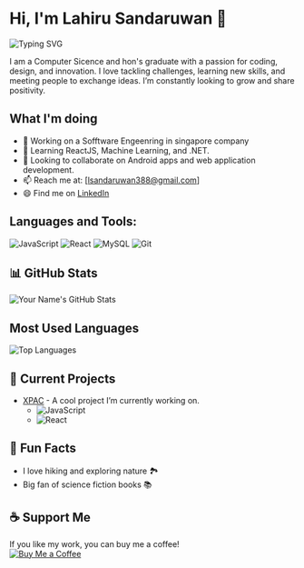 # Hi, I'm Lahiru Sandaruwan 👋
![Typing SVG](https://readme-typing-svg.herokuapp.com?color=%2336BCF7&lines=Welcome+to+my+GitHub!;I+am+a+Software+Engineer;I+love+coding+and+collaboration)

I am a Computer Sicence and hon's graduate with a passion for coding, design, and innovation. I love tackling challenges, learning new skills, and meeting people to exchange ideas. I’m constantly looking to grow and share positivity.

## What I'm doing
- 🌱 Working on a Sofftware Engeenring in singapore company 
- 🌟 Learning ReactJS, Machine Learning, and .NET.
- 🤝 Looking to collaborate on Android apps and web application development.
- 📫 Reach me at: [lsandaruwan388@gmail.com]
- 😄 Find me on [LinkedIn](linkedin.com/in/lahiru-sandaruwan-a92a57246)

## Languages and Tools:
![JavaScript](url-to-js-icon) ![React](url-to-react-icon) ![MySQL](url-to-mysql-icon) ![Git](url-to-git-icon) 

## 📊 GitHub Stats
![Your Name's GitHub Stats](https://github-readme-stats.vercel.app/api?username=yourusername&show_icons=true&theme=dark)
<!-- Add more as needed -->

## Most Used Languages
![Top Languages](https://github-readme-stats.vercel.app/api/top-langs/?username=yourusername&layout=compact&theme=dark)

## 🚀 Current Projects
- [XPAC](https://github.com/yourusername/XPAC) - A cool project I’m currently working on.
  - ![JavaScript](https://img.shields.io/badge/JavaScript-F7DF1E?style=flat&logo=javascript&logoColor=black)
  - ![React](https://img.shields.io/badge/React-20232A?style=flat&logo=react&logoColor=61DAFB)

## 🌱 Fun Facts
- I love hiking and exploring nature 🏞️
- Big fan of science fiction books 📚

## ☕ Support Me
If you like my work, you can buy me a coffee!  
[![Buy Me a Coffee](https://img.shields.io/badge/-Buy%20Me%20a%20Coffee-FFDD00?style=flat&logo=buy-me-a-coffee&logoColor=black)](https://www.buymeacoffee.com/yourusername)
